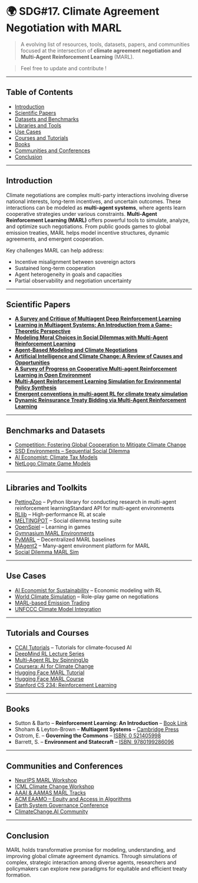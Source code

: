 # 🌍 SDG#17.  Climate Agreement Negotiation with MARL

> A evolving list of resources, tools, datasets, papers, and communities focused at the intersection of **climate agreement negotiation and Multi-Agent Reinforcement Learning** (MARL).

> Feel free to update and contribute !

---

## Table of Contents

- [Introduction](#introduction)
- [Scientific Papers](#scientific-papers)
- [Datasets and Benchmarks](#datasets-and-benchmarks)
- [Libraries and Tools](#libraries-and-tools)
- [Use Cases](#use-cases)
- [Courses and Tutorials](#courses-and-tutorials)
- [Books](#books)
- [Communities and Conferences](#communities-and-conferences)
- [Conclusion](#conclusion)

---

## Introduction
Climate negotiations are complex multi-party interactions involving diverse national interests, long-term incentives, and uncertain outcomes. These interactions can be modeled as **multi-agent systems**, where agents learn cooperative strategies under various constraints. **Multi-Agent Reinforcement Learning (MARL)** offers powerful tools to simulate, analyze, and optimize such negotiations. From public goods games to global emission treaties, MARL helps model incentive structures, dynamic agreements, and emergent cooperation.

Key challenges MARL can help address:
- Incentive misalignment between sovereign actors
- Sustained long-term cooperation
- Agent heterogeneity in goals and capacities
- Partial observability and negotiation uncertainty

---
## Scientific Papers
- [**A Survey and Critique of Multiagent Deep Reinforcement Learning**](https://arxiv.org/abs/1810.05587)
- [**Learning in Multiagent Systems: An Introduction from a Game-Theoretic Perspective**](https://link.springer.com/chapter/10.1007/3-540-44826-8_13)
- [**Modeling Moral Choices in Social Dilemmas with Multi-Agent Reinforcement Learning**](https://arxiv.org/abs/2301.08491)
- [**Agent-Based Modeling and Climate Negotiations**](https://arxiv.org/pdf/2208.07004)
- [**Artificial Intelligence and Climate Change: A Review of Causes and Opportunities**](https://link.springer.com/chapter/10.1007/978-981-96-7033-8_13) 
- [**A Survey of Progress on Cooperative Multi-agent Reinforcement Learning in Open Environment**](https://arxiv.org/abs/2312.01058) 
- [**Multi-Agent Reinforcement Learning Simulation for Environmental Policy Synthesis**](https://arxiv.org/abs/2504.12777)
- [**Emergent conventions in multi-agent RL for climate treaty simulation**](https://arxiv.org/html/2504.12777v2)
- [**Dynamic Reinsurance Treaty Bidding via Multi-Agent Reinforcement Learning**](https://arxiv.org/pdf/2506.13113)


---

## Benchmarks and Datasets
- [Competition: Fostering Global Cooperation to Mitigate Climate Change](https://github.com/mila-iqia/climate-cooperation-competition)
- [SSD Environments – Sequential Social Dilemma](https://github.com/eugenevinitsky/sequential_social_dilemma_games)
- [AI Economist: Climate Tax Models](https://github.com/salesforce/ai-economist)
- [NetLogo Climate Game Models](http://ccl.northwestern.edu/netlogo/models/)

---

## Libraries and Toolkits
- [PettingZoo](https://github.com/Farama-Foundation/PettingZoo) – Python library for conducting research in multi-agent reinforcement learningStandard API for multi-agent environments
- [RLlib](https://docs.ray.io/en/latest/rllib/index.html) – High-performance RL at scale
- [MELTINGPOT](https://github.com/deepmind/meltingpot) – Social dilemma testing suite
- [OpenSpiel](https://github.com/deepmind/open_spiel) – Learning in games
- [Gymnasium MARL Environments](https://github.com/Farama-Foundation/Gymnasium)
- [PyMARL](https://github.com/oxwhirl/pymarl) – Decentralized MARL baselines
- [MAgent2](https://github.com/Farama-Foundation/MAgent2) – Many-agent environment platform for MARL
- [Social Dilemma MARL Sim](https://github.com/eugenevinitsky/sequential_social_dilemma_games)

  
---

## Use Cases
- [AI Economist for Sustainability](https://github.com/salesforce/ai-economist) – Economic modeling with RL
- [World Climate Simulation](https://www.climateinteractive.org/tools/world-climate-simulation/) – Role-play game on negotiations
- [MARL-based Emission Trading](https://ieeexplore.ieee.org/document/10401854)
- [UNFCCC Climate Model Integration](https://unfccc.int/topics/mitigation/workstreams/response-measures/modelling-tools-to-assess-the-impact-of-the-implementation-of-response-measures/integrated-assessment-models-iams-and-energy-environment-economy-e3-models)

---

## Tutorials and Courses

- [CCAI Tutorials](https://www.climatechange.ai/tutorials?) – Tutorials for climate-focused AI
- [DeepMind RL Lecture Series](https://www.youtube.com/playlist?list=PLG10CT0lnSulPjwyztOrlimuutA14q0Us)
- [Multi-Agent RL by SpinningUp](https://spinningup.openai.com/en/latest/)
- [Coursera: AI for Climate Change](https://www.coursera.org/learn/ai-for-climate-change)
- [Hugging Face MARL Tutorial](https://huggingface.co/learn/deep-rl-course/unit7/introduction-to-marl)
- [Hugging Face MARL Course](https://huggingface.co/learn/agents-course/en/unit2/smolagents/multi_agent_systems)
- [Stanford CS 234: Reinforcement Learning](http://web.stanford.edu/class/cs234/)

---

## Books
- Sutton & Barto – **Reinforcement Learning: An Introduction** – [Book Link](http://incompleteideas.net/book/the-book.html)
- Shoham & Leyton-Brown – **Multiagent Systems** – [Cambridge Press](https://www.masfoundations.org/mas.pdf)
- Ostrom, E. – **Governing the Commons** – [ISBN: 0 521405998](https://www.actu-environnement.com/media/pdf/ostrom_1990.pdf)
- Barrett, S. – **Environment and Statecraft** – [ISBN: 9780199286096](https://academic.oup.com/book/36180)

---  

## Communities and Conferences
- [NeurIPS MARL Workshop](https://marl-workshop.github.io/)
- [ICML Climate Change Workshop](https://www.climatechange.ai/events/icml2023)
- [AAAI & AAMAS MARL Tracks](https://aamas2025.conference.academy/)
- [ACM EAAMO – Equity and Access in Algorithms](https://eaamo.org/)
- [Earth System Governance Conference](https://www.earthsystemgovernance.org/)
- [ClimateChange.AI Community](https://www.climatechange.ai/)

---

## Conclusion 
MARL holds transformative promise for modeling, understanding, and improving global climate agreement dynamics. Through simulations of complex, strategic interaction among diverse agents, researchers and policymakers can explore new paradigms for equitable and efficient treaty formation.

